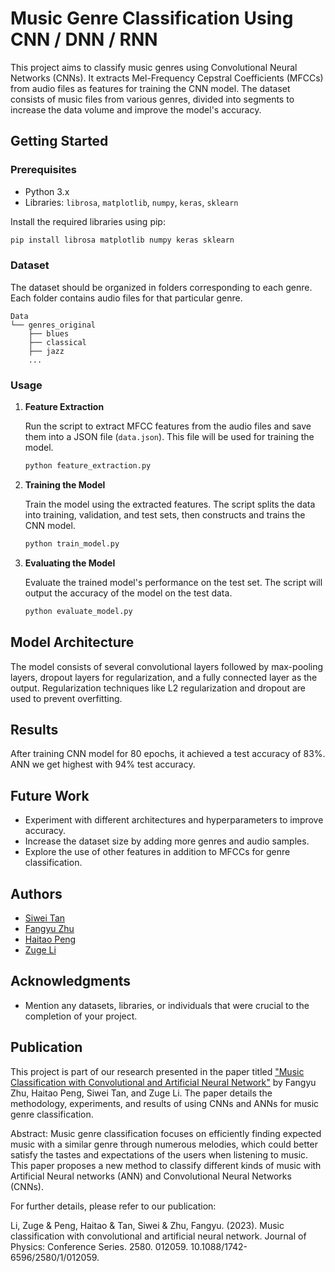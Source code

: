 
# Music Genre Classification Using CNN / DNN / RNN

This project aims to classify music genres using Convolutional Neural Networks (CNNs). It extracts Mel-Frequency Cepstral Coefficients (MFCCs) from audio files as features for training the CNN model. The dataset consists of music files from various genres, divided into segments to increase the data volume and improve the model's accuracy.

## Getting Started

### Prerequisites

- Python 3.x
- Libraries: `librosa`, `matplotlib`, `numpy`, `keras`, `sklearn`

Install the required libraries using pip:

```bash
pip install librosa matplotlib numpy keras sklearn
```

### Dataset

The dataset should be organized in folders corresponding to each genre. Each folder contains audio files for that particular genre.

```
Data
└── genres_original
    ├── blues
    ├── classical
    ├── jazz
    ...
```

### Usage

1. **Feature Extraction**

   Run the script to extract MFCC features from the audio files and save them into a JSON file (`data.json`). This file will be used for training the model.

   ```bash
   python feature_extraction.py
   ```

2. **Training the Model**

   Train the model using the extracted features. The script splits the data into training, validation, and test sets, then constructs and trains the CNN model.

   ```bash
   python train_model.py
   ```

3. **Evaluating the Model**

   Evaluate the trained model's performance on the test set. The script will output the accuracy of the model on the test data.

   ```bash
   python evaluate_model.py
   ```

## Model Architecture

The model consists of several convolutional layers followed by max-pooling layers, dropout layers for regularization, and a fully connected layer as the output. Regularization techniques like L2 regularization and dropout are used to prevent overfitting.

## Results

After training CNN model for 80 epochs, it achieved a test accuracy of 83%. 
ANN we get highest with 94% test accuracy.

## Future Work

- Experiment with different architectures and hyperparameters to improve accuracy.
- Increase the dataset size by adding more genres and audio samples.
- Explore the use of other features in addition to MFCCs for genre classification.

## Authors

- [Siwei Tan](siwtan@ucdavis.edu)
- [Fangyu Zhu](fazhu@ucsd.edu)
- [Haitao Peng](201900800133@mail.sdu.edu.cn)
- [Zuge Li](zgli@ucdavis.edu)

## Acknowledgments

- Mention any datasets, libraries, or individuals that were crucial to the completion of your project.

## Publication

This project is part of our research presented in the paper titled ["Music Classification with Convolutional and Artificial Neural Network"](https://iopscience.iop.org/article/10.1088/1742-6596/2580/1/012059) by Fangyu Zhu, Haitao Peng, Siwei Tan, and Zuge Li. The paper details the methodology, experiments, and results of using CNNs and ANNs for music genre classification. 

Abstract: Music genre classification focuses on efficiently finding expected music with a similar genre through numerous melodies, which could better satisfy the tastes and expectations of the users when listening to music. This paper proposes a new method to classify different kinds of music with Artificial Neural networks (ANN) and Convolutional Neural Networks (CNNs). 

For further details, please refer to our publication:

Li, Zuge & Peng, Haitao & Tan, Siwei & Zhu, Fangyu. (2023). Music classification with convolutional and artificial neural network. Journal of Physics: Conference Series. 2580. 012059. 10.1088/1742-6596/2580/1/012059.
